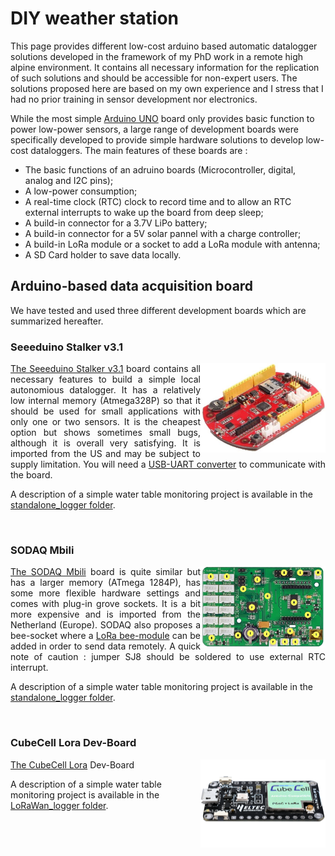 # DIY weather station

This page provides different low-cost arduino based automatic datalogger solutions developed in the framework of my PhD work in a remote high alpine environment.
It contains all necessary information for the replication of such solutions and should be accessible for non-expert users. The solutions proposed here are based on my own experience and I stress that I had no prior training in sensor development nor electronics.

While the most simple <a href="https://www.arduino.cc/en/main/arduinoBoardUno">Arduino UNO</a> board only provides basic function to power low-power sensors, a large range of development boards were specifically developed to provide simple hardware solutions to develop low-cost dataloggers.
The main features of these boards are :
<ul>
  <li>The basic functions of an adruino boards (Microcontroller, digital, analog and I2C pins); </li>
  <li>A low-power consumption; </li>
  <li>A real-time clock (RTC) clock to record time and to allow an RTC external interrupts to wake up the board from deep sleep;</li>
  <li>A build-in connector for a 3.7V LiPo battery;</li>
  <li>A build-in connector for a 5V solar pannel with a charge controller;</li>
  <li>A build-in LoRa module or a socket to add a LoRa module with antenna;</li>
  <li>A SD Card holder to save data locally.</li>
</ul>  

## Arduino-based data acquisition board

We have tested and used three different development boards which are summarized hereafter.

### Seeeduino Stalker v3.1
<img align="right" src="images/seeeduino.jpg" width="200"/>
<p align="justify">
<a href="https://wiki.seeedstudio.com/Seeeduino_Stalker_V3.1/">The Seeeduino Stalker v3.1</a> board contains all necessary features to build a simple local autonomious datalogger. It has a relatively low internal memory (Atmega328P) so that it should be used for small applications with only one or two sensors. It is the cheapest option but shows sometimes small bugs, although it is overall very satisfying. It is imported from the US and may be subject to supply limitation. You will need a <a href="https://wiki.seeedstudio.com/UartSBee_v5/">USB-UART converter</a> to communicate with the board.
  
A description of a simple water table monitoring project is available in the <a href="/standalone_logger">standalone_logger folder</a>.
</p>
<br>

### SODAQ Mbili
<img align="right" src="images/sodaq.jpg" width="200"/>
<p align="justify">
<a href="https://support.sodaq.com/Boards/Mbili/">The SODAQ Mbili</a> board is quite similar but has a larger memory (ATmega 1284P), has some more flexible hardware settings and comes with plug-in grove sockets. It is a bit more expensive and is imported from the Netherland (Europe). SODAQ also proposes a bee-socket where a <a href="https://shop.sodaq.com/lorabee-rn2483-order-now.html">LoRa bee-module</a> can be added in order to send data remotely. 
A quick note of caution : jumper SJ8 should be soldered to use external RTC interrupt.
  
A description of a simple water table monitoring project is available in the <a href="/standalone_logger">standalone_logger folder</a>.
</p>
<br>

### CubeCell Lora Dev-Board
<img align="right" src="images/cubecell.jpg" width="200"/>
<p align="justify">
<a href="https://heltec.org/product/htcc-ab01/">The CubeCell Lora</a> Dev-Board
  
A description of a simple water table monitoring project is available in the <a href="/LoRaWan_logger">LoRaWan_logger folder</a>.
</p>
<br>


